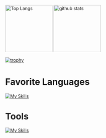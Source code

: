 <p align="left"> 
  <img alt="Top Langs" height="150px" src="https://github-readme-stats.vercel.app/api/top-langs/?username=kai-0307&layout=compact&count_private=true&show_icons=true&theme=onedark" />
  <img alt="github stats" height="150px" src="https://github-readme-stats.vercel.app/api?username=kai-0307&count_private=true&show_icons=true&show_icons=true&theme=onedark" />
</p>

[![trophy](https://github-profile-trophy.vercel.app/?username=kai-0307&theme=onedark&column=7
)](https://github.com/ryo-ma/github-profile-trophy)

# Favorite Languages　
[![My Skills](https://skillicons.dev/icons?i=go,rust,cs,unity,ts,ruby,rails)](https://skillicons.dev)

# Tools
[![My Skills](https://skillicons.dev/icons?i=docker,github,postman)](https://skillicons.dev)
